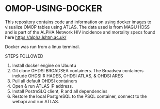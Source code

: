 # OMOP-USING-DOCKER

This repository contains code and information on using docker images to visualize OMOP tables using ATLAS. 
The data used is from MAGU HDSS and is part of the ALPHA Network HIV incidence and mortality specs found here https://alpha.lshtm.ac.uk/

Docker was run from a linux terminal.

STEPS FOLLOWED 
1. Install docker engine on Ubuntu
2. Git clone OHDSI BROADSEA containers.
   The Broadsea containers include OHDSI R HADES, OHDSI ATLAS, & OHDSI ARES
3. Pull all default OHDSI containers
4. Open & run ATLAS IP address.
5. Install PostreSLQ client, R and all dependencies
6. Restore the local PostgreSQL to the PSQL container, connect to the webapi and run ATLAS.  
